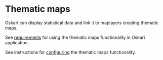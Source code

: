 # Thematic maps

Oskari can display statistical data and link it to maplayers creating thematic maps.

See [requirements](thematicmaps/requirements) for using the thematic maps functionality in Oskari application.

See instructions for [configuring](thematicmaps/config) the thematic maps functionality.
